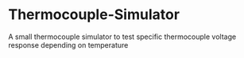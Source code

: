 # Thermocouple-Simulator
A small thermocouple simulator to test specific thermocouple voltage response depending on temperature
